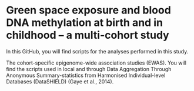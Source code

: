 # Green space exposure and blood DNA methylation at birth and in childhood – a multi-cohort study

In this GitHub, you will find scripts for the analyses performed in this study. 

The cohort-specific epigenome-wide association studies (EWAS). You will find the scripts used in local and through Data Aggregation Through Anonymous Summary-statistics from Harmonised Individual-level Databases (DataSHIELD) (Gaye et al., 2014). 
